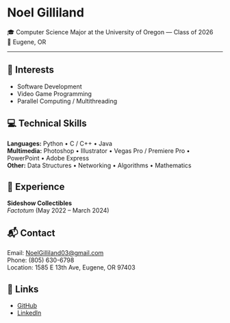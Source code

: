 # Noel Gilliland

🎓 Computer Science Major at the University of Oregon — Class of 2026  
📍 Eugene, OR

---

## 🧠 Interests
- Software Development
- Video Game Programming
- Parallel Computing / Multithreading

## 💻 Technical Skills

**Languages:** Python • C / C++ • Java  
**Multimedia:** Photoshop • Illustrator • Vegas Pro / Premiere Pro • PowerPoint • Adobe Express  
**Other:** Data Structures • Networking • Algorithms • Mathematics

## 🧰 Experience

**Sideshow Collectibles**  
*Factotum* (May 2022 – March 2024)

## 📬 Contact

Email: [NoelGilliland03@gmail.com](mailto:NoelGilliland03@gmail.com)  
Phone: (805) 630-6798  
Location: 1585 E 13th Ave, Eugene, OR 97403

## 🔗 Links

- [GitHub](https://github.com/Noel-Gilliland)
- [LinkedIn](https://www.linkedin.com/in/noel-gilliland-981000337/)
